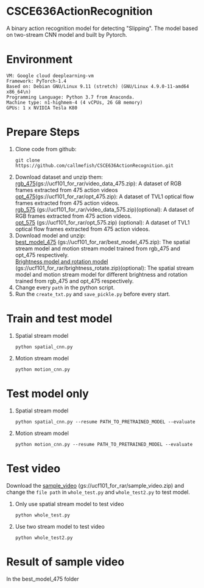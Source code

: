 # CSCE636ActionRecognition
A binary action recognition model for detecting "Slipping". The model based on two-stream CNN model and built by Pytorch.

# Environment
```
VM: Google cloud deeplearning-vm
Framework: PyTorch-1.4
Based on: Debian GNU/Linux 9.11 (stretch) (GNU/Linux 4.9.0-11-amd64 x86_64\n)
Programming Language: Python 3.7 from Anaconda.
Machine type: n1-highmem-4 (4 vCPUs, 26 GB memory)
GPUs: 1 x NVIDIA Tesla K80
```

# Prepare Steps

 1. Clone code from github:
 	```
 	git clone https://github.com/callmefish/CSCE636ActionRecognition.git
 	```
 2. Download dataset and unzip them:\
	[rgb_475](https://storage.cloud.google.com/ucf101_for_rar/video_data_475.zip?authuser=1)(gs://ucf101_for_rar/video_data_475.zip): A dataset of RGB frames extracted from 475 action videos\
	[opt_475](https://storage.cloud.google.com/ucf101_for_rar/opt_475.zip?authuser=1)(gs://ucf101_for_rar/opt_475.zip): A dataset of TVL1 optical flow frames extracted from 475 action videos.\
	[rgb_575](https://storage.cloud.google.com/ucf101_for_rar/video_data_575.zip?authuser=1) (gs://ucf101_for_rar/video_data_575.zip)(optional): A dataset of RGB frames extracted from 475 action videos.\
	[opt_575](https://storage.cloud.google.com/ucf101_for_rar/opt_575.zip?authuser=1) (gs://ucf101_for_rar/opt_575.zip) (optional): A dataset of TVL1 optical flow frames extracted from 475 action videos.
 3. Download model and unzip:\
	[best_model_475](https://storage.cloud.google.com/ucf101_for_rar/opt_575.zip?authuser=1) (gs://ucf101_for_rar/best_model_475.zip): The spatial stream model and motion stream model trained from rgb_475 and opt_475 respectively.\
	[Brightness model and rotation model ](https://storage.cloud.google.com/ucf101_for_rar/opt_575.zip?authuser=1) (gs://ucf101_for_rar/brightness_rotate.zip)(optional): The spatial stream model and motion stream model for different brightness and rotation trained from rgb_475 and opt_475 respectively.
 4. Change every `path` in the python script.
 5. Run the `create_txt.py` and `save_pickle.py` before every start.

# Train and test model

 1. Spatial stream model
 	```
 	python spatial_cnn.py
 	```
 2. Motion stream model
	```
	python motion_cnn.py
	```

# Test model only
 1. Spatial stream model
 	```
 	python spatial_cnn.py --resume PATH_TO_PRETRAINED_MODEL --evaluate
 	```
 2. Motion stream model
	```
	python motion_cnn.py --resume PATH_TO_PRETRAINED_MODEL --evaluate
	```

# Test video
Download the [sample_video](https://storage.cloud.google.com/ucf101_for_rar/sample_video.zip?authuser=1) (gs://ucf101_for_rar/sample_video.zip)  and change the `file path` in `whole_test.py` and `whole_test2.py` to test model.
 1. Only use spatial stream model to test video
 	```
 	python whole_test.py
 	```
 
 2. Use two stream model to test video
 	```
 	python whole_test2.py
 	```

# Result of sample video
In the best_model_475 folder
